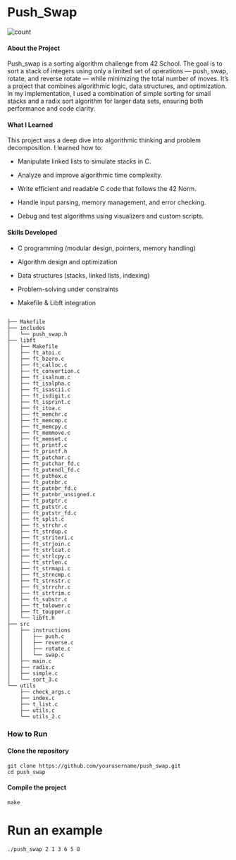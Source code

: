 
# Push_Swap

![count](https://media1.giphy.com/media/v1.Y2lkPTc5MGI3NjExMWM0Z3RicGp4ZmI1c3JwaW91YWZta2xsYzRkaDhydGhxbTN3MzFsZyZlcD12MV9pbnRlcm5hbF9naWZfYnlfaWQmY3Q9Zw/xT5LMINTLCSOGdIyEo/giphy.gif)

#### About the Project

Push_swap is a sorting algorithm challenge from 42 School.
The goal is to sort a stack of integers using only a limited set of operations — push, swap, rotate, and reverse rotate — while minimizing the total number of moves.
It’s a project that combines algorithmic logic, data structures, and optimization.
In my implementation, I used a combination of simple sorting for small stacks and a radix sort algorithm for larger data sets, ensuring both performance and code clarity.

#### What I Learned

This project was a deep dive into algorithmic thinking and problem decomposition.
I learned how to:

- Manipulate linked lists to simulate stacks in C.

- Analyze and improve algorithmic time complexity.

- Write efficient and readable C code that follows the 42 Norm.

- Handle input parsing, memory management, and error checking.

- Debug and test algorithms using visualizers and custom scripts.

#### Skills Developed

- C programming (modular design, pointers, memory handling)

- Algorithm design and optimization

- Data structures (stacks, linked lists, indexing)

- Problem-solving under constraints

- Makefile & Libft integration

```

├── Makefile
├── includes
│   └── push_swap.h
├── libft
│   ├── Makefile
│   ├── ft_atoi.c
│   ├── ft_bzero.c
│   ├── ft_calloc.c
│   ├── ft_convertion.c
│   ├── ft_isalnum.c
│   ├── ft_isalpha.c
│   ├── ft_isascii.c
│   ├── ft_isdigit.c
│   ├── ft_isprint.c
│   ├── ft_itoa.c
│   ├── ft_memchr.c
│   ├── ft_memcmp.c
│   ├── ft_memcpy.c
│   ├── ft_memmove.c
│   ├── ft_memset.c
│   ├── ft_printf.c
│   ├── ft_printf.h
│   ├── ft_putchar.c
│   ├── ft_putchar_fd.c
│   ├── ft_putendl_fd.c
│   ├── ft_puthex.c
│   ├── ft_putnbr.c
│   ├── ft_putnbr_fd.c
│   ├── ft_putnbr_unsigned.c
│   ├── ft_putptr.c
│   ├── ft_putstr.c
│   ├── ft_putstr_fd.c
│   ├── ft_split.c
│   ├── ft_strchr.c
│   ├── ft_strdup.c
│   ├── ft_striteri.c
│   ├── ft_strjoin.c
│   ├── ft_strlcat.c
│   ├── ft_strlcpy.c
│   ├── ft_strlen.c
│   ├── ft_strmapi.c
│   ├── ft_strncmp.c
│   ├── ft_strnstr.c
│   ├── ft_strrchr.c
│   ├── ft_strtrim.c
│   ├── ft_substr.c
│   ├── ft_tolower.c
│   ├── ft_toupper.c
│   └── libft.h
├── src
│   ├── instructions
│   │   ├── push.c
│   │   ├── reverse.c
│   │   ├── rotate.c
│   │   └── swap.c
│   ├── main.c
│   ├── radix.c
│   ├── simple.c
│   └── sort_3.c
└── utils
    ├── check_args.c
    ├── index.c
    ├── t_list.c
    ├── utils.c
    └── utils_2.c

```

### How to Run

#### Clone the repository
```
git clone https://github.com/yourusername/push_swap.git
cd push_swap
```

#### Compile the project

```
make
```

# Run an example
```
./push_swap 2 1 3 6 5 8

```